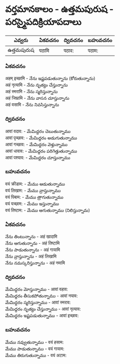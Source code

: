 # వర్తమానకాలం - ఉత్తమపురుష - పరస్మైపదిక్రియాపదాలు 


ఎవ్వరు | ఏకవచనం     | ద్వివచనం     | బహువచనం 
-------------|---------------|---------------|-----------
ఉత్తమపురుష | पठामि | पठाव: | पठाम:

### ఏకవచనం

अहम् इच्छामि - నేను ఇష్టపడుతున్నాను (కోరుతున్నాను)  
अहं नृत्यामि - నేను నృత్యం చేస్తున్నాను   
अहं स्मरामि - నేను స్మరిస్తున్నాను   
अहं जिघ्रामि - నేను వాసన చూస్తున్నాను   
अहं वसामि - నేను నివసిస్తున్నాను 

### ద్వివచనం

आवां वदाव: - మేమిద్దరం చెబుతున్నాము   
आवां पृच्छाव: - మేమిద్దరం అడుగుతున్నాము   
आवां गच्छाव: - మేమిద్దరం వెళ్తున్నాము   
आवां धावाव: - మేమిద్దరం పరిగెత్తుతున్నాము   
आवां पश्याव: - మేమిద్దరం చూస్తున్నాము 

### బహువచనం

वयं क्रीडाम: - మేము ఆడుతున్నాము   
वयं लिखाम: - మేము వ్రాస్తున్నాము   
वयं पिबाम: - మేము త్రాగుతున్నాము  
वयं यच्छाम: - మేము ఇస్తున్నాము  
वयं तिष्टाम: - మేము ఆగుతున్నాము (నిలిస్తున్నామ)

### ఏకవచనం

నేను తింటున్నాను - अहं खादामि  
నేను ఆగుతున్నాను - अहं तिष्टामि  
నేను పాడుతున్నాను - अहं गायामि  
నేను వ్రాస్తున్నాను - अहं लिखामि   
నేను నమస్కరిస్తున్నాను - अहं नमामि

### ద్వివచనం

మేమిద్దరం మోస్తున్నాము - आवां वहाव:  
మేమిద్దరం తీసుకపోతున్నాము - आवां नयाव:   
మేమిద్దరం స్మరిస్తున్నాము - आवां स्मराव:  
మేమిద్దరం నృత్యం చేస్తున్నాము - आवां नृत्याव:   
మేమిద్దరం ఇష్టపడుతున్నాము - आवां इच्छाव: 

### బహువచనం

మేము నవ్వుతున్నాము - वयं हसाम:  
మేము పాడుతున్నాము  - वयं गायाम:   
మేము తిరుగుతున్నాము - वयं अटाम: 
